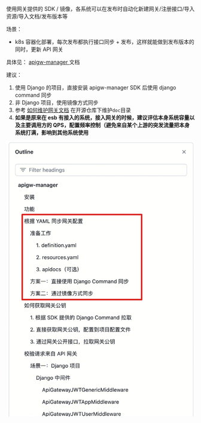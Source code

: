 

使用网关提供的 SDK / 镜像，各系统可以在发布时自动化新建网关/注册接口/导入资源/导入文档/发布版本等

场景：
- k8s 容器化部署，每次发布都执行接口同步 + 发布，这样就能做到发布版本的同时，更新 API 网关

具体见： [apigw-manager ](https://github.com/TencentBlueKing/bkpaas-python-sdk/tree/master/sdks/apigw-manager) 文档

建议：
1. 使用 Django 的项目，直接安装 apigw-manager SDK 后使用 django command 同步
2. 非 Django 项目，使用镜像方式同步
3. 参考 [如何维护网关文档](manage-document.md) 在开源仓库下维护`doc`目录
4. **如果是原来在 esb 有接入的系统，接入网关的时候，建议评估本身系统容量以及主要调用方的 QPS，配置频率控制（避免来自某个上游的突发流量把本身系统打满，影响到其他系统使用**

![image.png](media/auto-connect-gateway-01.png)